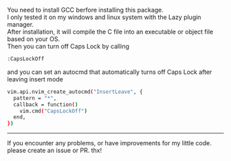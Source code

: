 You need to install GCC berfore installing this package.  
I only tested it on my windows and linux system with the Lazy plugin manager.  
After installation, it will compile the C file into an executable or object file based on your OS.  
Then you can turn off Caps Lock by calling
```bash
:CapsLockOff
```
and you can set an autocmd that automatically turns off Caps Lock after leaving insert mode
```bash
vim.api.nvim_create_autocmd("InsertLeave", {
  pattern = "*",
  callback = function()
    vim.cmd("CapsLockOff")
  end,
})
```
***
If you encounter any problems, or have improvements for my little code. please create an issue or PR. thx!
